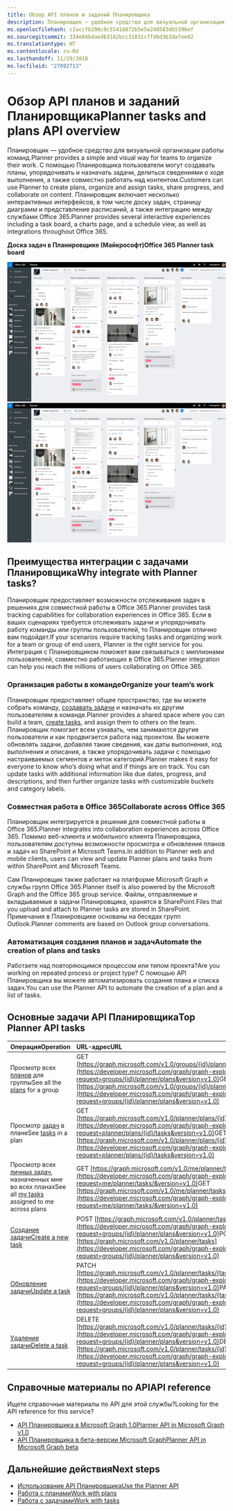 ```yaml
---
title: Обзор API планов и заданий Планировщика
description: Планировщик — удобное средство для визуальной организации работы команд. С помощью Планировщика пользователи могут создавать планы, упорядочивать и назначать задачи, делиться сведениями о ходе выполнения, а также совместно работать над контентом.  Планировщик включает несколько интерактивных интерфейсов, в том числе доску задач, страницу диаграмм и представление расписаний, а также интеграцию между службами Office 365.
ms.openlocfilehash: c2accfb200c9c55416872b5e5e240583db5396ef
ms.sourcegitcommit: 334e84b4aed63162bcc31831cffd6d363dafee02
ms.translationtype: HT
ms.contentlocale: ru-RU
ms.lasthandoff: 11/29/2018
ms.locfileid: "27092713"
---
```

# <a name="planner-tasks-and-plans-api-overview"></a><span data-ttu-id="75838-105">Обзор API планов и заданий Планировщика</span><span class="sxs-lookup"><span data-stu-id="75838-105">Planner tasks and plans API overview</span></span>
<span data-ttu-id="75838-106">Планировщик — удобное средство для визуальной организации работы команд.</span><span class="sxs-lookup"><span data-stu-id="75838-106">Planner provides a simple and visual way for teams to organize their work.</span></span> <span data-ttu-id="75838-107">С помощью Планировщика пользователи могут создавать планы, упорядочивать и назначать задачи, делиться сведениями о ходе выполнения, а также совместно работать над контентом.</span><span class="sxs-lookup"><span data-stu-id="75838-107">Customers can use Planner to create plans, organize and assign tasks, share progress, and collaborate on content.</span></span>  <span data-ttu-id="75838-108">Планировщик включает несколько интерактивных интерфейсов, в том числе доску задач, страницу диаграмм и представление расписаний, а также интеграцию между службами Office 365.</span><span class="sxs-lookup"><span data-stu-id="75838-108">Planner provides several interactive experiences including a task board, a charts page, and a schedule view, as well as integrations throughout Office 365.</span></span>

<span data-ttu-id="75838-109">**Доска задач в Планировщике (Майкрософт)**</span><span class="sxs-lookup"><span data-stu-id="75838-109">**Office 365 Planner task board**</span></span>

<span data-ttu-id="75838-110">![Снимок экрана с доской задач Планировщика (Майкрософт)](images/plannerboard.png "Изображение доски Планировщика")</span><span class="sxs-lookup"><span data-stu-id="75838-110">![Screenshot of an Office 365 Planner task board](images/plannerboard.png "Image of Planner board")</span></span>


## <a name="why-integrate-with-planner-tasks"></a><span data-ttu-id="75838-111">Преимущества интеграции с задачами Планировщика</span><span class="sxs-lookup"><span data-stu-id="75838-111">Why integrate with Planner tasks?</span></span>
<span data-ttu-id="75838-112">Планировщик предоставляет возможности отслеживания задач в решениях для совместной работы в Office 365.</span><span class="sxs-lookup"><span data-stu-id="75838-112">Planner provides task tracking capabilities for collaboration experiences in Office 365.</span></span> <span data-ttu-id="75838-113">Если в ваших сценариях требуется отслеживать задачи и упорядочивать работу команды или группы пользователей, то Планировщик отлично вам подойдет.</span><span class="sxs-lookup"><span data-stu-id="75838-113">If your scenarios require tracking tasks and organizing work for a team or group of end users, Planner is the right service for you.</span></span> <span data-ttu-id="75838-114">Интеграция с Планировщиком поможет вам связываться с миллионами пользователей, совместно работающих в Office 365.</span><span class="sxs-lookup"><span data-stu-id="75838-114">Planner integration can help you reach the millions of users collaborating on Office 365.</span></span> 

### <a name="organize-your-teams-work"></a><span data-ttu-id="75838-115">Организация работы в команде</span><span class="sxs-lookup"><span data-stu-id="75838-115">Organize your team’s work</span></span>
<span data-ttu-id="75838-116">Планировщик предоставляет общее пространство, где вы можете собрать команду, [создавать задачи](/graph/api/planner-post-tasks?view=graph-rest-1.0) и назначать их другим пользователям в команде.</span><span class="sxs-lookup"><span data-stu-id="75838-116">Planner provides a shared space where you can build a team, [create tasks](/graph/api/planner-post-tasks?view=graph-rest-1.0), and assign them to others on the team.</span></span> <span data-ttu-id="75838-117">Планировщик помогает всем узнавать, чем занимаются другие пользователи и как продвигается работа над проектом. Вы можете обновлять задачи, добавляя такие сведения, как даты выполнения, ход выполнения и описания, а также упорядочивать задачи с помощью настраиваемых сегментов и меток категорий.</span><span class="sxs-lookup"><span data-stu-id="75838-117">Planner makes it easy for everyone to know who’s doing what and if things are on track. You can update tasks with additional information like due dates, progress, and descriptions, and then further organize tasks with customizable buckets and category labels.</span></span>   

### <a name="collaborate-across-office-365"></a><span data-ttu-id="75838-118">Совместная работа в Office 365</span><span class="sxs-lookup"><span data-stu-id="75838-118">Collaborate across Office 365</span></span>
<span data-ttu-id="75838-119">Планировщик интегрируется в решения для совместной работы в Office 365.</span><span class="sxs-lookup"><span data-stu-id="75838-119">Planner integrates into collaboration experiences across Office 365.</span></span> <span data-ttu-id="75838-120">Помимо веб-клиента и мобильного клиента Планировщика, пользователям доступны возможности просмотра и обновления планов и задач из SharePoint и Microsoft Teams.</span><span class="sxs-lookup"><span data-stu-id="75838-120">In addition to Planner web and mobile clients, users can view and update Planner plans and tasks from within SharePoint and Microsoft Teams.</span></span>  

<span data-ttu-id="75838-121">Сам Планировщик также работает на платформе Microsoft Graph и службы групп Office 365.</span><span class="sxs-lookup"><span data-stu-id="75838-121">Planner itself is also powered by the Microsoft Graph and the Office 365 group service.</span></span> <span data-ttu-id="75838-122">Файлы, отправляемые и вкладываемые в задачи Планировщика, хранятся в SharePoint.</span><span class="sxs-lookup"><span data-stu-id="75838-122">Files that you upload and attach to Planner tasks are stored in SharePoint.</span></span> <span data-ttu-id="75838-123">Примечания в Планировщике основаны на беседах групп Outlook.</span><span class="sxs-lookup"><span data-stu-id="75838-123">Planner comments are based on Outlook group conversations.</span></span>

<!-- Add image
Note: Put an image here showing the relationship between Planner and other things
-->

### <a name="automate-the-creation-of-plans-and-tasks"></a><span data-ttu-id="75838-124">Автоматизация создания планов и задач</span><span class="sxs-lookup"><span data-stu-id="75838-124">Automate the creation of plans and tasks</span></span>
<span data-ttu-id="75838-125">Работаете над повторяющимся процессом или типом проекта?</span><span class="sxs-lookup"><span data-stu-id="75838-125">Are you working on repeated process or project type?</span></span> <span data-ttu-id="75838-126">С помощью API Планировщика вы можете автоматизировать создания плана и списка задач.</span><span class="sxs-lookup"><span data-stu-id="75838-126">You can use the Planner API to automate the creation of a plan and a list of tasks.</span></span>  
 
## <a name="top-planner-api-tasks"></a><span data-ttu-id="75838-127">Основные задачи API Планировщика</span><span class="sxs-lookup"><span data-stu-id="75838-127">Top Planner API tasks</span></span>

|<span data-ttu-id="75838-128">Операция</span><span class="sxs-lookup"><span data-stu-id="75838-128">Operation</span></span>|<span data-ttu-id="75838-129">URL-адрес</span><span class="sxs-lookup"><span data-stu-id="75838-129">URL</span></span>|
|:--------|:--|
|<span data-ttu-id="75838-130">Просмотр всех [планов](/graph/api/resources/plannerplan?view=graph-rest-beta) для группы</span><span class="sxs-lookup"><span data-stu-id="75838-130">See all the [plans](/graph/api/resources/plannerplan?view=graph-rest-beta) for a group</span></span>|<span data-ttu-id="75838-131">GET [https://graph.microsoft.com/v1.0/groups/{id}/planner/plans](https://developer.microsoft.com/graph/graph-explorer?request=groups/{id}/planner/plans&version=v1.0)</span><span class="sxs-lookup"><span data-stu-id="75838-131">GET [https://graph.microsoft.com/v1.0/groups/{id}/planner/plans](https://developer.microsoft.com/graph/graph-explorer?request=groups/{id}/planner/plans&version=v1.0)</span></span>|
|<span data-ttu-id="75838-132">Просмотр [задач](/graph/api/resources/plannertask?view=graph-rest-beta) в плане</span><span class="sxs-lookup"><span data-stu-id="75838-132">See [tasks](/graph/api/resources/plannertask?view=graph-rest-beta) in a plan</span></span>|<span data-ttu-id="75838-133">GET [https://graph.microsoft.com/v1.0/planner/plans/{id}/tasks](https://developer.microsoft.com/graph/graph-explorer?request=planner/plans/{id}/tasks&version=v1.0)</span><span class="sxs-lookup"><span data-stu-id="75838-133">GET [https://graph.microsoft.com/v1.0/planner/plans/{id}/tasks](https://developer.microsoft.com/graph/graph-explorer?request=planner/plans/{id}/tasks&version=v1.0)</span></span>|
|<span data-ttu-id="75838-134">Просмотр всех [личных задач](/graph/api/planneruser-list-tasks?view=graph-rest-beta), назначенных мне во всех планах</span><span class="sxs-lookup"><span data-stu-id="75838-134">See all [my tasks](/graph/api/planneruser-list-tasks?view=graph-rest-beta) assigned to me across plans</span></span>|<span data-ttu-id="75838-135">GET [https://graph.microsoft.com/v1.0/me/planner/tasks/](https://developer.microsoft.com/graph/graph-explorer?request=me/planner/tasks/&version=v1.0)</span><span class="sxs-lookup"><span data-stu-id="75838-135">GET [https://graph.microsoft.com/v1.0/me/planner/tasks/](https://developer.microsoft.com/graph/graph-explorer?request=me/planner/tasks/&version=v1.0)</span></span>|
|[<span data-ttu-id="75838-136">Создание задачи</span><span class="sxs-lookup"><span data-stu-id="75838-136">Create a new task</span></span>](/graph/api/planner-post-tasks?view=graph-rest-1.0)|<span data-ttu-id="75838-137">POST [https://graph.microsoft.com/v1.0/planner/tasks](https://developer.microsoft.com/graph/graph-explorer?request=groups/{id}/planner/plans&version=v1.0)</span><span class="sxs-lookup"><span data-stu-id="75838-137">POST [https://graph.microsoft.com/v1.0/planner/tasks](https://developer.microsoft.com/graph/graph-explorer?request=groups/{id}/planner/plans&version=v1.0)</span></span>|
|[<span data-ttu-id="75838-138">Обновление задачи</span><span class="sxs-lookup"><span data-stu-id="75838-138">Update a task</span></span>](/graph/api/plannertask-update?view=graph-rest-1.0)|<span data-ttu-id="75838-139">PATCH [https://graph.microsoft.com/v1.0/planner/tasks/{task-id}](https://developer.microsoft.com/graph/graph-explorer?request=groups/{id}/planner/plans&version=v1.0)</span><span class="sxs-lookup"><span data-stu-id="75838-139">PATCH [https://graph.microsoft.com/v1.0/planner/tasks/{task-id}](https://developer.microsoft.com/graph/graph-explorer?request=groups/{id}/planner/plans&version=v1.0)</span></span>|
|[<span data-ttu-id="75838-140">Удаление задачи</span><span class="sxs-lookup"><span data-stu-id="75838-140">Delete a task</span></span>](/graph/api/plannertask-delete?view=graph-rest-1.0)|<span data-ttu-id="75838-141">DELETE [https://graph.microsoft.com/v1.0/planner/tasks/{id}](https://developer.microsoft.com/graph/graph-explorer?request=groups/{id}/planner/plans&version=v1.0)</span><span class="sxs-lookup"><span data-stu-id="75838-141">DELETE [https://graph.microsoft.com/v1.0/planner/tasks/{id}](https://developer.microsoft.com/graph/graph-explorer?request=groups/{id}/planner/plans&version=v1.0)</span></span>|

## <a name="api-reference"></a><span data-ttu-id="75838-142">Справочные материалы по API</span><span class="sxs-lookup"><span data-stu-id="75838-142">API reference</span></span>
<span data-ttu-id="75838-143">Ищете справочные материалы по API для этой службы?</span><span class="sxs-lookup"><span data-stu-id="75838-143">Looking for the API reference for this service?</span></span>

- [<span data-ttu-id="75838-144">API Планировщика в Microsoft Graph 1.0</span><span class="sxs-lookup"><span data-stu-id="75838-144">Planner API in Microsoft Graph v1.0</span></span>](/graph/api/resources/planner-overview?view=graph-rest-1.0)
- [<span data-ttu-id="75838-145">API Планировщика в бета-версии Microsoft Graph</span><span class="sxs-lookup"><span data-stu-id="75838-145">Planner API in Microsoft Graph beta</span></span>](/graph/api/resources/planner-overview?view=graph-rest-beta)


## <a name="next-steps"></a><span data-ttu-id="75838-146">Дальнейшие действия</span><span class="sxs-lookup"><span data-stu-id="75838-146">Next steps</span></span>

- [<span data-ttu-id="75838-147">Использование API Планировщика</span><span class="sxs-lookup"><span data-stu-id="75838-147">Use the Planner API</span></span>](/graph/api/resources/planner-overview?view=graph-rest-1.0)
- [<span data-ttu-id="75838-148">Работа с планами</span><span class="sxs-lookup"><span data-stu-id="75838-148">Work with plans</span></span>](/graph/api/resources/planner-overview?view=graph-rest-1.0#plans)
- [<span data-ttu-id="75838-149">Работа с задачами</span><span class="sxs-lookup"><span data-stu-id="75838-149">Work with tasks</span></span>](/graph/api/resources/planner-overview?view=graph-rest-1.0#tasks)
